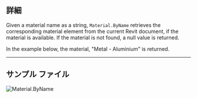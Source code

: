## 詳細
Given a material name as a string, `Material.ByName` retrieves the corresponding material element from the current Revit document, if the material is available. If the material is not found, a null value is returned.

In the example below, the material, "Metal - Aluminium" is returned.
___
## サンプル ファイル

![Material.ByName](./Revit.Elements.Material.ByName_img.jpg)
